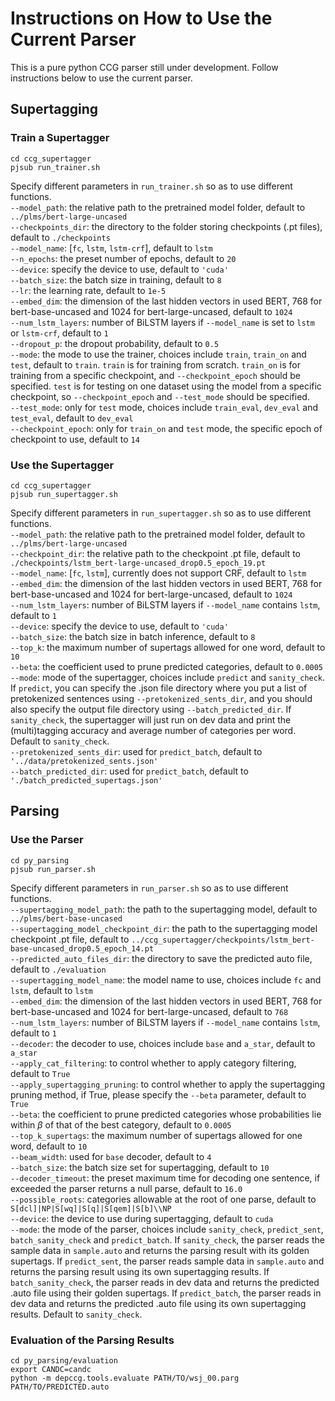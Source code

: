 # Instructions on How to Use the Current Parser

This is a pure python CCG parser still under development. Follow instructions below to use the current parser.

## Supertagging

### Train a Supertagger
```
cd ccg_supertagger
pjsub run_trainer.sh
```

Specify different parameters in `run_trainer.sh` so as to use different functions.  
`--model_path`: the relative path to the pretrained model folder, default to `../plms/bert-large-uncased`  
`--checkpoints_dir`: the directory to the folder storing checkpoints (.pt files), default to `./checkpoints`  
`--model_name`: [`fc`, `lstm`, `lstm-crf`], default to `lstm`  
`--n_epochs`: the preset number of epochs, default to `20`  
`--device`: specify the device to use, default to `'cuda'`  
`--batch_size`: the batch size in training, default to `8`  
`--lr`: the learning rate, default to `1e-5`  
`--embed_dim`: the dimension of the last hidden vectors in used BERT, 768 for bert-base-uncased and 1024 for bert-large-uncased, default to `1024`  
`--num_lstm_layers`: number of BiLSTM layers if `--model_name` is set to `lstm` or `lstm-crf`, default to `1`  
`--dropout_p`: the dropout probability, default to `0.5`  
`--mode`: the mode to use the trainer, choices include `train`, `train_on` and `test`, default to `train`. `train` is for training from scratch. `train_on` is for training from a specific checkpoint, and `--checkpoint_epoch` should be specified. `test` is for testing on one dataset using the model from a specific checkpoint, so `--checkpoint_epoch` and `--test_mode` should be specified.  
`--test_mode`: only for `test` mode, choices include `train_eval`, `dev_eval` and `test_eval`, default to `dev_eval`  
`--checkpoint_epoch`: only for `train_on` and `test` mode, the specific epoch of checkpoint to use, default to `14`


### Use the Supertagger
```
cd ccg_supertagger
pjsub run_supertagger.sh
```

Specify different parameters in `run_supertagger.sh` so as to use different functions.  
`--model_path`: the relative path to the pretrained model folder, default to `../plms/bert-large-uncased`  
`--checkpoint_dir`: the relative path to the checkpoint .pt file, default to `./checkpoints/lstm_bert-large-uncased_drop0.5_epoch_19.pt`  
`--model_name`: [`fc`, `lstm`], currently does not support CRF, default to `lstm`  
`--embed_dim`: the dimension of the last hidden vectors in used BERT, 768 for bert-base-uncased and 1024 for bert-large-uncased, default to `1024`  
`--num_lstm_layers`: number of BiLSTM layers if `--model_name` contains `lstm`, default to `1`  
`--device`: specify the device to use, default to `'cuda'`  
`--batch_size`: the batch size in batch inference, default to `8`  
`--top_k`: the maximum number of supertags allowed for one word, default to `10`  
`--beta`: the coefficient used to prune predicted categories, default to `0.0005`
`--mode`: mode of the supertagger, choices include `predict` and `sanity_check`. If `predict`, you can specify the .json file directory where you put a list of pretokenized sentences using `--pretokenized_sents_dir`, and you should also specify the output file directory using `--batch_predicted_dir`. If `sanity_check`, the supertagger will just run on dev data and print the (multi)tagging accuracy and average number of categories per word. Default to `sanity_check`.  
`--pretokenized_sents_dir`: used for `predict_batch`, default to `'../data/pretokenized_sents.json'`  
`--batch_predicted_dir`: used for `predict_batch`, default to `'./batch_predicted_supertags.json'`

## Parsing

### Use the Parser
```
cd py_parsing
pjsub run_parser.sh
```

Specify different parameters in `run_parser.sh` so as to use different functions.  
`--supertagging_model_path`: the path to the supertagging model, default to `../plms/bert-base-uncased`  
`--supertagging_model_checkpoint_dir`: the path to the supertagging model checkpoint .pt file, default to `../ccg_supertagger/checkpoints/lstm_bert-base-uncased_drop0.5_epoch_14.pt`  
`--predicted_auto_files_dir`: the directory to save the predicted auto file, default to `./evaluation`  
`--supertagging_model_name`: the model name to use, choices include `fc` and `lstm`, default to `lstm`  
`--embed_dim`: the dimension of the last hidden vectors in used BERT, 768 for bert-base-uncased and 1024 for bert-large-uncased, default to `768`  
`--num_lstm_layers`: number of BiLSTM layers if `--model_name` contains `lstm`, default to `1`  
`--decoder`: the decoder to use, choices include `base` and `a_star`, default to `a_star`  
`--apply_cat_filtering`: to control whether to apply category filtering, default to `True`  
`--apply_supertagging_pruning`: to control whether to apply the supertagging pruning method, if True, please specify the `--beta` parameter, default to `True`  
`--beta`: the coefficient to prune predicted categories whose probabilities lie within $\beta$ of that of the best category, default to `0.0005`  
`--top_k_supertags`: the maximum number of supertags allowed for one word, default to `10`  
`--beam_width`: used for `base` decoder, default to `4`  
`--batch_size`: the batch size set for supertagging, default to `10`  
`--decoder_timeout`: the preset maximum time for decoding one sentence, if exceeded the parser returns a null parse, default to `16.0`  
`--possible_roots`: categories allowable at the root of one parse, default to `S[dcl]|NP|S[wq]|S[q]|S[qem]|S[b]\\NP`  
`--device`: the device to use during supertagging, default to `cuda`  
`--mode`: the mode of the parser, choices include `sanity_check`, `predict_sent`, `batch_sanity_check` and `predict_batch`. If `sanity_check`, the parser reads the sample data in `sample.auto` and returns the parsing result with its golden supertags. If `predict_sent`, the parser reads sample data in `sample.auto` and returns the parsing result using its own supertagging results. If `batch_sanity_check`, the parser reads in dev data and returns the predicted .auto file using their golden supertags. If `predict_batch`, the parser reads in dev data and returns the predicted .auto file using its own supertagging results. Default to `sanity_check`.  

### Evaluation of the Parsing Results
```
cd py_parsing/evaluation
export CANDC=candc
python -m depccg.tools.evaluate PATH/TO/wsj_00.parg PATH/TO/PREDICTED.auto
```
